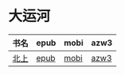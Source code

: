 # 大运河

| 书名 | epub | mobi | azw3 |
| --- | --- | --- | --- |
| [北上](http://ct.dalanmei.com/f/31084289-571990012-4b394d) | [epub](http://ct.dalanmei.com/f/31084289-571990012-4b394d) | [mobi](http://ct.dalanmei.com/f/31084289-571561956-655421) | [azw3](http://ct.dalanmei.com/f/31084289-571910652-1ea57b) |
